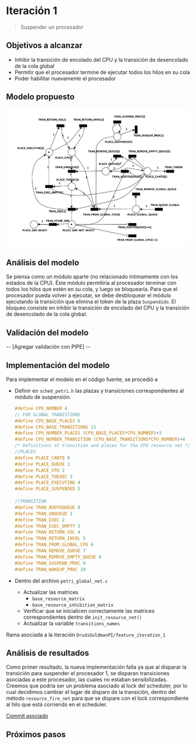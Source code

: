 # Iteración 1

> Suspender un procesador

## Objetivos a alcanzar

- Inhibir la transición de encolado del CPU y la transición de desencolado de la cola global
- Permitir que el procesador termine de ejecutar todos los hilos en su cola
- Poder habilitar nuevamente el procesador

## Modelo propuesto

<img src="assets/developAssets/Resource_1CPU-1st_IT.png" width="600px">

## Análisis del modelo

Se piensa como un módulo aparte (no relacionado íntimamente con los estados de la CPU). Éste módulo permitiría al procesador terminar con todos los hilos que estén en su cola, y luego se bloquearía. Para que el procesador pueda volver a ejecutar, se debe desbloquear el módulo ejecutando la transición que elimina el token de la plaza `Suspendido`.
El bloqueo consiste en inhibir la transición de encolado del CPU y la transición de desencolado de la cola global.

## Validación del modelo

-- [Agregar validación con PIPE] --

## Implementación del modelo

Para implementar el modelo en el código fuente, se procedió a

- Definir en `sched_petri.h` las plazas y transiciones correspondientes al módulo de suspensión.

  ```h
  #define CPU_NUMBER 4
  // FOR GLOBAL TRANISTIONS
  #define CPU_BASE_PLACES 6
  #define CPU_BASE_TRANSITIONS 11
  #define CPU_NUMBER_PLACES (CPU_BASE_PLACES*CPU_NUMBER)+3
  #define CPU_NUMBER_TRANSITION (CPU_BASE_TRANSITIONS*CPU_NUMBER)+4
  /* Definitions of transition and places for the CPU resource net */
  //PLACES
  #define PLACE_CANTQ 0
  #define PLACE_QUEUE 1
  #define PLACE_CPU 2
  #define PLACE_TOEXEC 3
  #define PLACE_EXECUTING 4
  #define PLACE_SUSPENDED 5

  //TRANSITION
  #define TRAN_ADDTOQUEUE 0
  #define TRAN_UNQUEUE 1
  #define TRAN_EXEC 2
  #define TRAN_EXEC_EMPTY 3
  #define TRAN_RETURN_VOL 4
  #define TRAN_RETURN_INVOL 5
  #define TRAN_FROM_GLOBAL_CPU 6
  #define TRAN_REMOVE_QUEUE 7
  #define TRAN_REMOVE_EMPTY_QUEUE 8
  #define TRAN_SUSPEND_PROC 9
  #define TRAN_WAKEUP_PROC 10
  ```

- Dentro del archivo `petri_global_net.c`
  - Actualizar las matrices
    - `base_resource_matrix`
    - `base_resource_inhibition_matrix`
  - Verificar que se inicialicen correctamente las matrices correspondientes dentro de `init_resource_net()`
  - Actualizar la variable `transitions_names`

Rama asociada a la iteración
`DrudiGoldmanPI/feature_iteration_1`

## Análisis de resultados

Como primer resultado, la nueva implementación falla ya que al disparar la transición para suspender el procesador 1, se disparan transiciones asociadas a este procesador, las cuales no estaban sensibilizadas.
Creemos que podría ser un problema asociado al lock del scheduler, por lo cual decidimos cambiar el lugar de disparo de la transición, dentro del método `resource_fire_net` para que se dispare con el lock correspondiente al hilo que está corriendo en el scheduler.

[Commit asociado](https://github.com/drudilea/freebsd-src/commit/494d3368411fad6b300e6ca7a1184df0588766a8)

## Próximos pasos
